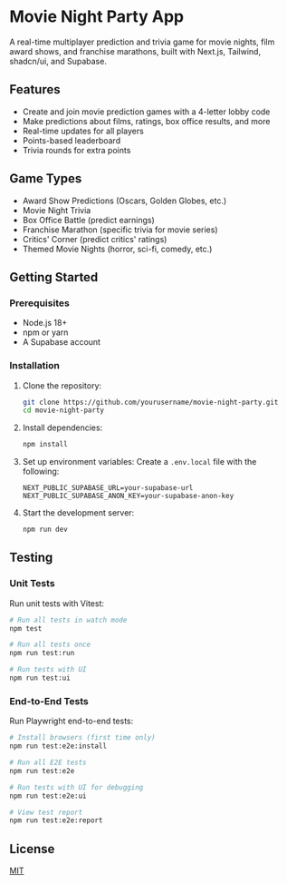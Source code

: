 # Movie Night Party App

A real-time multiplayer prediction and trivia game for movie nights, film award shows, and franchise marathons, built with Next.js, Tailwind, shadcn/ui, and Supabase.

## Features

- Create and join movie prediction games with a 4-letter lobby code
- Make predictions about films, ratings, box office results, and more
- Real-time updates for all players
- Points-based leaderboard
- Trivia rounds for extra points

## Game Types

- Award Show Predictions (Oscars, Golden Globes, etc.)
- Movie Night Trivia
- Box Office Battle (predict earnings)
- Franchise Marathon (specific trivia for movie series)
- Critics' Corner (predict critics' ratings)
- Themed Movie Nights (horror, sci-fi, comedy, etc.)

## Getting Started

### Prerequisites

- Node.js 18+
- npm or yarn
- A Supabase account

### Installation

1. Clone the repository:
   ```bash
   git clone https://github.com/yourusername/movie-night-party.git
   cd movie-night-party
   ```

2. Install dependencies:
   ```bash
   npm install
   ```

3. Set up environment variables:
   Create a `.env.local` file with the following:
   ```
   NEXT_PUBLIC_SUPABASE_URL=your-supabase-url
   NEXT_PUBLIC_SUPABASE_ANON_KEY=your-supabase-anon-key
   ```

4. Start the development server:
   ```bash
   npm run dev
   ```

## Testing

### Unit Tests

Run unit tests with Vitest:

```bash
# Run all tests in watch mode
npm test

# Run all tests once
npm run test:run

# Run tests with UI
npm run test:ui
```

### End-to-End Tests

Run Playwright end-to-end tests:

```bash
# Install browsers (first time only)
npm run test:e2e:install

# Run all E2E tests
npm run test:e2e

# Run tests with UI for debugging
npm run test:e2e:ui

# View test report
npm run test:e2e:report
```

## License

[MIT](LICENSE)